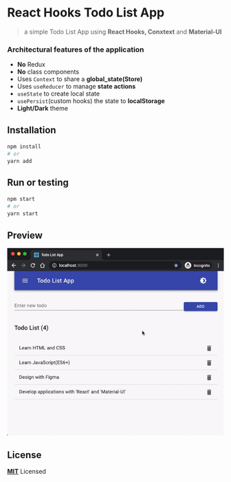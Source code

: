 # React Hooks Todo List App
> a simple Todo List App using **React Hooks, Conxtext** and **Material-UI**

### Architectural features of the application
- **No** Redux
- **No** class components
- Uses `Context` to share a **global_state(Store)**
- Uses `useReducer` to manage **state actions**
- `useState` to create local state
- `usePersist`(custom hooks) the state to **localStorage**
-  **Light/Dark** theme

## Installation

```sh
npm install
# or
yarn add
```

## Run or testing

```sh
npm start
# or
yarn start
```
## Preview

![TodoListApp](https://github.com/frekans7/react-hooks-todo-app/blob/master/TodoListApp.gif)

## License

**[MIT](LICENSE)** Licensed
